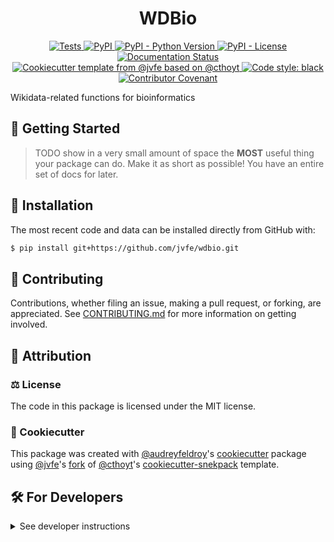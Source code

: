 <!--
<p align="center">
  <img src="https://github.com/jvfe/wdbio/raw/main/docs/source/logo.png" height="150">
</p>
-->

<h1 align="center">
  WDBio
</h1>

<p align="center">
    <a href="https://github.com/jvfe/wdbio/actions?query=workflow%3ATests">
        <img alt="Tests" src="https://github.com/jvfe/wdbio/workflows/Tests/badge.svg" />
    </a>
    <a href="https://pypi.org/project/wdbio">
        <img alt="PyPI" src="https://img.shields.io/pypi/v/wdbio" />
    </a>
    <a href="https://pypi.org/project/wdbio">
        <img alt="PyPI - Python Version" src="https://img.shields.io/pypi/pyversions/wdbio" />
    </a>
    <a href="https://github.com/jvfe/wdbio/blob/main/LICENSE">
        <img alt="PyPI - License" src="https://img.shields.io/pypi/l/wdbio" />
    </a>
    <a href='https://wdbio.readthedocs.io/en/latest/?badge=latest'>
        <img src='https://readthedocs.org/projects/wdbio/badge/?version=latest' alt='Documentation Status' />
    </a>
    <a href="https://github.com/jvfe/cookiecutter-python-package">
        <img alt="Cookiecutter template from @jvfe based on @cthoyt" src="https://img.shields.io/badge/Cookiecutter-snekpack-blue" /> 
    </a>
    <a href='https://github.com/psf/black'>
        <img src='https://img.shields.io/badge/code%20style-black-000000.svg' alt='Code style: black' />
    </a>
    <a href="https://github.com/jvfe/wdbio/blob/main/.github/CODE_OF_CONDUCT.md">
        <img src="https://img.shields.io/badge/Contributor%20Covenant-2.1-4baaaa.svg" alt="Contributor Covenant"/>
    </a>
</p>

Wikidata-related functions for bioinformatics

## 💪 Getting Started

> TODO show in a very small amount of space the **MOST** useful thing your package can do.
> Make it as short as possible! You have an entire set of docs for later.



## 🚀 Installation

<!-- Uncomment this section after your first ``tox -e finish``
The most recent release can be installed from
[PyPI](https://pypi.org/project/wdbio/) with:

```bash
$ pip install wdbio
```
-->

The most recent code and data can be installed directly from GitHub with:

```bash
$ pip install git+https://github.com/jvfe/wdbio.git
```

## 👐 Contributing

Contributions, whether filing an issue, making a pull request, or forking, are appreciated. See
[CONTRIBUTING.md](https://github.com/jvfe/wdbio/blob/master/.github/CONTRIBUTING.md) for more information on getting involved.

## 👋 Attribution

### ⚖️ License

The code in this package is licensed under the MIT license.

<!--
### 📖 Citation

Citation goes here!
-->

<!--
### 🎁 Support

This project has been supported by the following organizations (in alphabetical order):

- [Harvard Program in Therapeutic Science - Laboratory of Systems Pharmacology](https://hits.harvard.edu/the-program/laboratory-of-systems-pharmacology/)

-->

<!--
### 💰 Funding

This project has been supported by the following grants:

| Funding Body                                             | Program                                                                                                                       | Grant           |
|----------------------------------------------------------|-------------------------------------------------------------------------------------------------------------------------------|-----------------|
| DARPA                                                    | [Automating Scientific Knowledge Extraction (ASKE)](https://www.darpa.mil/program/automating-scientific-knowledge-extraction) | HR00111990009   |
-->

### 🍪 Cookiecutter

This package was created with [@audreyfeldroy](https://github.com/audreyfeldroy)'s
[cookiecutter](https://github.com/cookiecutter/cookiecutter) package using [@jvfe](https://github.com/jvfe)'s [fork](https://github.com/jvfe/cookiecutter-snekpack) of [@cthoyt](https://github.com/cthoyt)'s
[cookiecutter-snekpack](https://github.com/cthoyt/cookiecutter-snekpack) template.

## 🛠️ For Developers

<details>
  <summary>See developer instructions</summary>

The final section of the README is for if you want to get involved by making a code contribution.

### Development Installation

To install in development mode, use the following:

```bash
$ git clone git+https://github.com/jvfe/wdbio.git
$ cd wdbio
$ pip install -e .
```

### 🥼 Testing

After cloning the repository and installing `tox` with `pip install tox`, the unit tests in the `tests/` folder can be
run reproducibly with:

```shell
$ tox
```

Additionally, these tests are automatically re-run with each commit in a [GitHub Action](https://github.com/jvfe/wdbio/actions?query=workflow%3ATests).

### 📦 Making a Release

After installing the package in development mode and installing
`tox` with `pip install tox`, the commands for making a new release are contained within the `finish` environment
in `tox.ini`. Run the following from the shell:

```shell
$ tox -e finish
```

This script does the following:

1. Uses [Bump2Version](https://github.com/c4urself/bump2version) to switch the version number in the `setup.cfg` and
   `wdbio/__init__.py` to not have the `-dev` suffix
2. Packages the code in both a tar archive and a wheel using [`build`](https://github.com/pypa/build)
3. Uploads to PyPI using [`twine`](https://github.com/pypa/twine). Be sure to have a `.pypirc` file configured to avoid the need for manual input at this
   step
4. Push to GitHub. You'll need to make a release going with the commit where the version was bumped.
5. Bump the version to the next patch. If you made big changes and want to bump the version by minor, you can
use `tox -e bumpversion -- minor` after.
</details>
